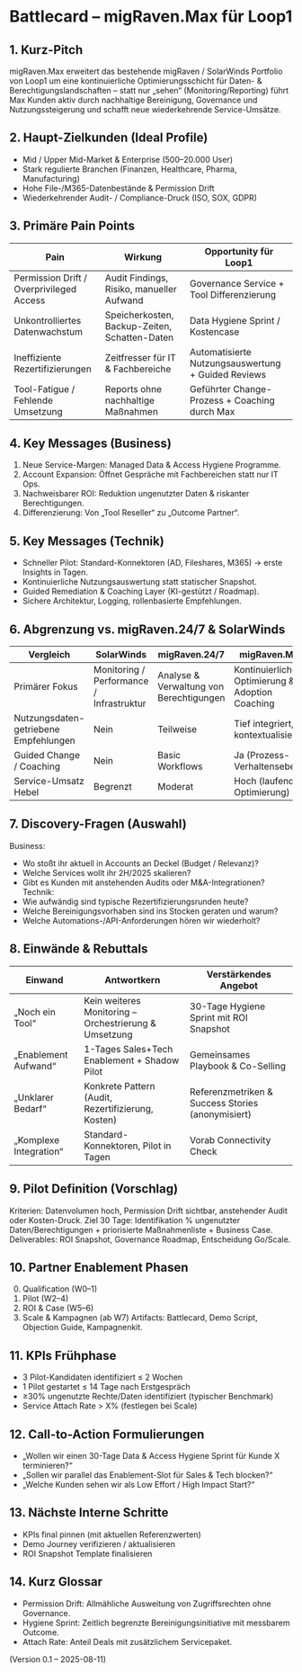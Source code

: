 # Battlecard – migRaven.Max für Loop1

## 1. Kurz-Pitch

migRaven.Max erweitert das bestehende migRaven / SolarWinds Portfolio von Loop1 um eine kontinuierliche Optimierungsschicht für Daten- & Berechtigungslandschaften – statt nur „sehen“ (Monitoring/Reporting) führt Max Kunden aktiv durch nachhaltige Bereinigung, Governance und Nutzungssteigerung und schafft neue wiederkehrende Service-Umsätze.

## 2. Haupt-Zielkunden (Ideal Profile)

- Mid / Upper Mid-Market & Enterprise (500–20.000 User)
- Stark regulierte Branchen (Finanzen, Healthcare, Pharma, Manufacturing)
- Hohe File-/M365-Datenbestände & Permission Drift
- Wiederkehrender Audit- / Compliance-Druck (ISO, SOX, GDPR)

## 3. Primäre Pain Points

| Pain                                     | Wirkung                                       | Opportunity für Loop1                              |
| ---------------------------------------- | --------------------------------------------- | -------------------------------------------------- |
| Permission Drift / Overprivileged Access | Audit Findings, Risiko, manueller Aufwand     | Governance Service + Tool Differenzierung          |
| Unkontrolliertes Datenwachstum           | Speicherkosten, Backup-Zeiten, Schatten-Daten | Data Hygiene Sprint / Kostencase                   |
| Ineffiziente Rezertifizierungen          | Zeitfresser für IT & Fachbereiche             | Automatisierte Nutzungsauswertung + Guided Reviews |
| Tool-Fatigue / Fehlende Umsetzung        | Reports ohne nachhaltige Maßnahmen            | Geführter Change-Prozess + Coaching durch Max      |

## 4. Key Messages (Business)

1. Neue Service-Margen: Managed Data & Access Hygiene Programme.
2. Account Expansion: Öffnet Gespräche mit Fachbereichen statt nur IT Ops.
3. Nachweisbarer ROI: Reduktion ungenutzter Daten & riskanter Berechtigungen.
4. Differenzierung: Von „Tool Reseller“ zu „Outcome Partner“.

## 5. Key Messages (Technik)

- Schneller Pilot: Standard-Konnektoren (AD, Fileshares, M365) → erste Insights in Tagen.
- Kontinuierliche Nutzungsauswertung statt statischer Snapshot.
- Guided Remediation & Coaching Layer (KI-gestützt / Roadmap).
- Sichere Architektur, Logging, rollenbasierte Empfehlungen.

## 6. Abgrenzung vs. migRaven.24/7 & SolarWinds

| Vergleich                             | SolarWinds                               | migRaven.24/7                           | migRaven.Max                                    |
| ------------------------------------- | ---------------------------------------- | --------------------------------------- | ----------------------------------------------- |
| Primärer Fokus                        | Monitoring / Performance / Infrastruktur | Analyse & Verwaltung von Berechtigungen | Kontinuierliche Optimierung & Adoption Coaching |
| Nutzungsdaten-getriebene Empfehlungen | Nein                                     | Teilweise                               | Tief integriert, kontextualisiert               |
| Guided Change / Coaching              | Nein                                     | Basic Workflows                         | Ja (Prozess- & Verhaltensebene)                 |
| Service-Umsatz Hebel                  | Begrenzt                                 | Moderat                                 | Hoch (laufende Optimierung)                     |

## 7. Discovery-Fragen (Auswahl)

Business:

- Wo stoßt ihr aktuell in Accounts an Deckel (Budget / Relevanz)?
- Welche Services wollt ihr 2H/2025 skalieren?
- Gibt es Kunden mit anstehenden Audits oder M&A-Integrationen?
  Technik:
- Wie aufwändig sind typische Rezertifizierungsrunden heute?
- Welche Bereinigungsvorhaben sind ins Stocken geraten und warum?
- Welche Automations-/API-Anforderungen hören wir wiederholt?

## 8. Einwände & Rebuttals

| Einwand                | Antwortkern                                           | Verstärkendes Angebot                             |
| ---------------------- | ----------------------------------------------------- | ------------------------------------------------- |
| „Noch ein Tool“        | Kein weiteres Monitoring – Orchestrierung & Umsetzung | 30-Tage Hygiene Sprint mit ROI Snapshot           |
| „Enablement Aufwand“   | 1-Tages Sales+Tech Enablement + Shadow Pilot          | Gemeinsames Playbook & Co-Selling                 |
| „Unklarer Bedarf“      | Konkrete Pattern (Audit, Rezertifizierung, Kosten)    | Referenzmetriken & Success Stories (anonymisiert) |
| „Komplexe Integration“ | Standard-Konnektoren, Pilot in Tagen                  | Vorab Connectivity Check                          |

## 9. Pilot Definition (Vorschlag)

Kriterien: Datenvolumen hoch, Permission Drift sichtbar, anstehender Audit oder Kosten-Druck.
Ziel 30 Tage: Identifikation % ungenutzter Daten/Berechtigungen + priorisierte Maßnahmenliste + Business Case.
Deliverables: ROI Snapshot, Governance Roadmap, Entscheidung Go/Scale.

## 10. Partner Enablement Phasen

0. Qualification (W0–1)
1. Pilot (W2–4)
2. ROI & Case (W5–6)
3. Scale & Kampagnen (ab W7)
   Artifacts: Battlecard, Demo Script, Objection Guide, Kampagnenkit.

## 11. KPIs Frühphase

- 3 Pilot-Kandidaten identifiziert ≤ 2 Wochen
- 1 Pilot gestartet ≤ 14 Tage nach Erstgespräch
- ≥30% ungenutzte Rechte/Daten identifiziert (typischer Benchmark)
- Service Attach Rate > X% (festlegen bei Scale)

## 12. Call-to-Action Formulierungen

- „Wollen wir einen 30-Tage Data & Access Hygiene Sprint für Kunde X terminieren?“
- „Sollen wir parallel das Enablement-Slot für Sales & Tech blocken?“
- „Welche Kunden sehen wir als Low Effort / High Impact Start?“

## 13. Nächste Interne Schritte

- KPIs final pinnen (mit aktuellen Referenzwerten)
- Demo Journey verifizieren / aktualisieren
- ROI Snapshot Template finalisieren

## 14. Kurz Glossar

- Permission Drift: Allmähliche Ausweitung von Zugriffsrechten ohne Governance.
- Hygiene Sprint: Zeitlich begrenzte Bereinigungsinitiative mit messbarem Outcome.
- Attach Rate: Anteil Deals mit zusätzlichem Servicepaket.

(Version 0.1 – 2025-08-11)
